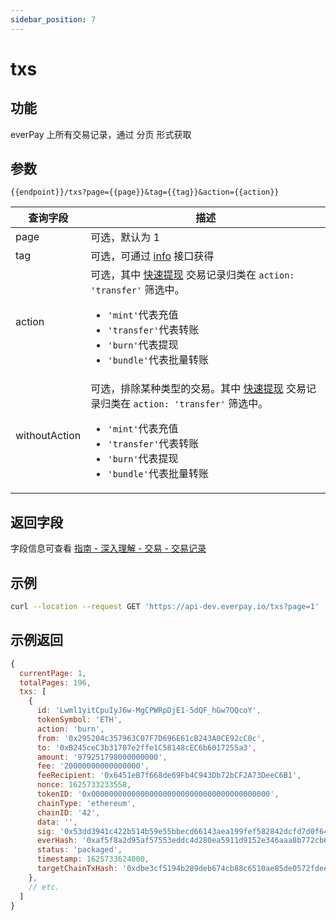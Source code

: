 ```yaml
---
sidebar_position: 7
---
```


# txs

## 功能
everPay 上所有交易记录，通过 分页 形式获取

## 参数
`{{endpoint}}/txs?page={{page}}&tag={{tag}}&action={{action}}`

|查询字段|描述|
|---|---|
|page|可选，默认为 1|
|tag|可选，可通过 [info](./info) 接口获得|
|action|可选，其中 [快速提现](../../../guide/dive/withdraw#快速提现) 交易记录归类在 `action: 'transfer'` 筛选中。<ul><li>`'mint'`代表充值</li><li>`'transfer'`代表转账</li><li>`'burn'`代表提现</li><li>`'bundle'`代表批量转账</li></ul>|
|withoutAction|可选，排除某种类型的交易。其中 [快速提现](../../../guide/dive/withdraw#快速提现) 交易记录归类在 `action: 'transfer'` 筛选中。<ul><li>`'mint'`代表充值</li><li>`'transfer'`代表转账</li><li>`'burn'`代表提现</li><li>`'bundle'`代表批量转账</li></ul>|


## 返回字段
字段信息可查看 [指南 - 深入理解 - 交易 - 交易记录](../../../guide/dive/transaction#交易记录)
## 示例

```bash
curl --location --request GET 'https://api-dev.everpay.io/txs?page=1'
```

## 示例返回
```js
{
  currentPage: 1,
  totalPages: 196,
  txs: [
    {
      id: 'Lwml1yitCpuIyJ6w-MgCPWRpDjE1-5dQF_hGw7OQcoY',
      tokenSymbol: 'ETH',
      action: 'burn',
      from: '0x295204c357963C07F7D696E61cB243A0CE92cC0c',
      to: '0xB245ceC3b31707e2ffe1C58148cEC6b6017255a3',
      amount: '979251798000000000',
      fee: '20000000000000000',
      feeRecipient: '0x6451eB7f668de69Fb4C943Db72bCF2A73DeeC6B1',
      nonce: 1625733233558,
      tokenID: '0x0000000000000000000000000000000000000000',
      chainType: 'ethereum',
      chainID: '42',
      data: '',
      sig: '0x53dd3941c422b514b59e55bbecd66143aea199fef582842dcfd7d0f64aad4cf21f0e95fcc2346a44bc027e1a0ef474960d51b5745a6e9685930a14920d2b1afa1b',
      everHash: '0xaf5f8a2d95af57553eddc4d280ea5911d9152e346aaa8b772cb61db05ea05590',
      status: 'packaged',
      timestamp: 1625733624000,
      targetChainTxHash: '0xdbe3cf5194b289deb674cb88c6510ae85de0572fdeefd83d0cd1dbdaf8f9d94e'
    },
    // etc.
  ]
}
```